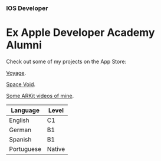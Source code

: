 ### IOS Developer
# Ex Apple Developer Academy Alumni

Check out some of my projects on the App Store:  

[Voyage](https://apps.apple.com/ua/app/voyage-plan/id1629997994). 

[Space Void](https://apps.apple.com/ua/app/space-void/id1588378806). 

[Some ARKit videos of mine](https://drive.google.com/drive/folders/1fnXfPsyyKyjCIl4GTnihEdp56Rk8rA1M?usp=share_link). 


| Language | Level |
| ------------- | ------------- |
| English | C1 |
| German | B1 |
| Spanish | B1 |
| Portuguese | Native |
